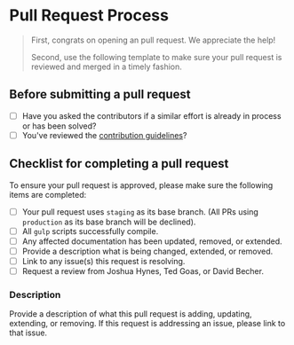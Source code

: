 # Pull Request Process

> First, congrats on opening an pull request. We appreciate the help!
> 
> Second, use the following template to make sure your pull request is reviewed and merged in a timely fashion.

## Before submitting a pull request

 - [ ] Have you asked the contributors if a similar effort is already in process or has been solved?
 - [ ] You've reviewed the [contribution guidelines](https://github.com/dialpad/dialtone/blob/staging/.github/CONTRIBUTING.md)?
 
## Checklist for completing a pull request

To ensure your pull request is approved, please make sure the following items are completed: 

 - [ ] Your pull request uses `staging` as its base branch. (All PRs using `production` as its base branch will be declined).
 - [ ] All `gulp` scripts successfully compile.
 - [ ] Any affected documentation has been updated, removed, or extended.
 - [ ] Provide a description what is being changed, extended, or removed.
 - [ ] Link to any issue(s) this request is resolving.
 - [ ] Request a review from Joshua Hynes, Ted Goas, or David Becher.

### Description
Provide a description of what this pull request is adding, updating, extending, or removing. If this request is addressing an issue, please link to that issue.
